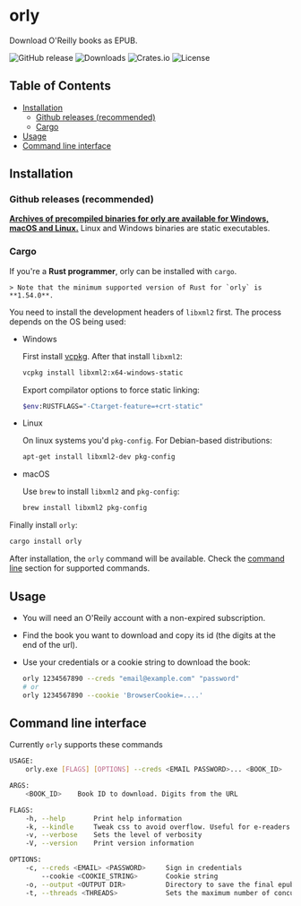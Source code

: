 <!-- omit in toc -->
# orly

Download O'Reilly books as EPUB.

![GitHub release](https://img.shields.io/github/v/release/hurlenko/orly)
![Downloads](https://img.shields.io/github/downloads/hurlenko/orly/latest/total)
![Crates.io](https://img.shields.io/crates/d/orly)
![License](https://img.shields.io/badge/license-MIT-blue.svg)

<!-- omit in toc -->
## Table of Contents

- [Installation](#installation)
  - [Github releases (recommended)](#github-releases-recommended)
  - [Cargo](#cargo)
- [Usage](#usage)
- [Command line interface](#command-line-interface)

## Installation

### Github releases (recommended)

**[Archives of precompiled binaries for orly are available for Windows,
macOS and Linux.](https://github.com/hurlenko/orly/releases)** Linux and
Windows binaries are static executables.

### Cargo

If you're a **Rust programmer**, orly can be installed with `cargo`.

    > Note that the minimum supported version of Rust for `orly` is **1.54.0**.

You need to install the development headers of `libxml2` first. The process depends on the OS being used:

- Windows

    First install [vcpkg](https://github.com/microsoft/vcpkg). After that install `libxml2`:

    ```bash
    vcpkg install libxml2:x64-windows-static
    ```

    Export compilator options to force static linking:
    ```bash
    $env:RUSTFLAGS="-Ctarget-feature=+crt-static"
    ```

- Linux

    On linux systems you'd `pkg-config`. For Debian-based distributions:

    ```bash
    apt-get install libxml2-dev pkg-config
    ```

- macOS
  
    Use `brew` to install `libxml2` and `pkg-config`:

    ```bash
    brew install libxml2 pkg-config
    ```

Finally install `orly`:

```bash
cargo install orly
```

After installation, the `orly` command will be available. Check the [command line](#command-line-interface) section for supported commands.

## Usage

- You will need an O'Reily account with a non-expired subscription.

- Find the book you want to download and copy its id (the digits at the end of the url).

- Use your credentials or a cookie string to download the book:

    ```bash
    orly 1234567890 --creds "email@example.com" "password"
    # or
    orly 1234567890 --cookie 'BrowserCookie=....'
    ```

## Command line interface

Currently `orly` supports these commands

```bash
USAGE:
    orly.exe [FLAGS] [OPTIONS] --creds <EMAIL PASSWORD>... <BOOK_ID>

ARGS:
    <BOOK_ID>    Book ID to download. Digits from the URL

FLAGS:
    -h, --help       Print help information
    -k, --kindle     Tweak css to avoid overflow. Useful for e-readers
    -v, --verbose    Sets the level of verbosity
    -V, --version    Print version information

OPTIONS:
    -c, --creds <EMAIL> <PASSWORD>     Sign in credentials
        --cookie <COOKIE_STRING>       Cookie string
    -o, --output <OUTPUT DIR>          Directory to save the final epub to [default: .]
    -t, --threads <THREADS>            Sets the maximum number of concurrent http requests [default: 20]
```
